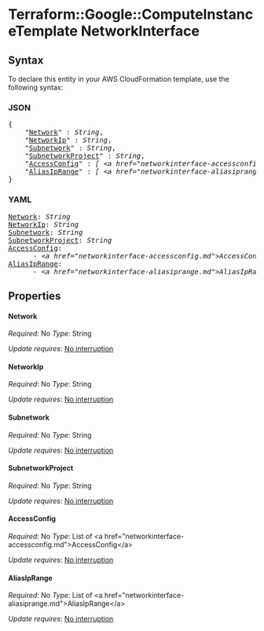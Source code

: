 # Terraform::Google::ComputeInstanceTemplate NetworkInterface

## Syntax

To declare this entity in your AWS CloudFormation template, use the following syntax:

### JSON

<pre>
{
    "<a href="#network" title="Network">Network</a>" : <i>String</i>,
    "<a href="#networkip" title="NetworkIp">NetworkIp</a>" : <i>String</i>,
    "<a href="#subnetwork" title="Subnetwork">Subnetwork</a>" : <i>String</i>,
    "<a href="#subnetworkproject" title="SubnetworkProject">SubnetworkProject</a>" : <i>String</i>,
    "<a href="#accessconfig" title="AccessConfig">AccessConfig</a>" : <i>[ &lt;a href=&#34;networkinterface-accessconfig.md&#34;&gt;AccessConfig&lt;/a&gt;, ... ]</i>,
    "<a href="#aliasiprange" title="AliasIpRange">AliasIpRange</a>" : <i>[ &lt;a href=&#34;networkinterface-aliasiprange.md&#34;&gt;AliasIpRange&lt;/a&gt;, ... ]</i>
}
</pre>

### YAML

<pre>
<a href="#network" title="Network">Network</a>: <i>String</i>
<a href="#networkip" title="NetworkIp">NetworkIp</a>: <i>String</i>
<a href="#subnetwork" title="Subnetwork">Subnetwork</a>: <i>String</i>
<a href="#subnetworkproject" title="SubnetworkProject">SubnetworkProject</a>: <i>String</i>
<a href="#accessconfig" title="AccessConfig">AccessConfig</a>: <i>
      - &lt;a href=&#34;networkinterface-accessconfig.md&#34;&gt;AccessConfig&lt;/a&gt;</i>
<a href="#aliasiprange" title="AliasIpRange">AliasIpRange</a>: <i>
      - &lt;a href=&#34;networkinterface-aliasiprange.md&#34;&gt;AliasIpRange&lt;/a&gt;</i>
</pre>

## Properties

#### Network

_Required_: No
_Type_: String

_Update requires_: [No interruption](https://docs.aws.amazon.com/AWSCloudFormation/latest/UserGuide/using-cfn-updating-stacks-update-behaviors.html#update-no-interrupt)

#### NetworkIp

_Required_: No
_Type_: String

_Update requires_: [No interruption](https://docs.aws.amazon.com/AWSCloudFormation/latest/UserGuide/using-cfn-updating-stacks-update-behaviors.html#update-no-interrupt)

#### Subnetwork

_Required_: No
_Type_: String

_Update requires_: [No interruption](https://docs.aws.amazon.com/AWSCloudFormation/latest/UserGuide/using-cfn-updating-stacks-update-behaviors.html#update-no-interrupt)

#### SubnetworkProject

_Required_: No
_Type_: String

_Update requires_: [No interruption](https://docs.aws.amazon.com/AWSCloudFormation/latest/UserGuide/using-cfn-updating-stacks-update-behaviors.html#update-no-interrupt)

#### AccessConfig

_Required_: No
_Type_: List of &lt;a href=&#34;networkinterface-accessconfig.md&#34;&gt;AccessConfig&lt;/a&gt;

_Update requires_: [No interruption](https://docs.aws.amazon.com/AWSCloudFormation/latest/UserGuide/using-cfn-updating-stacks-update-behaviors.html#update-no-interrupt)

#### AliasIpRange

_Required_: No
_Type_: List of &lt;a href=&#34;networkinterface-aliasiprange.md&#34;&gt;AliasIpRange&lt;/a&gt;

_Update requires_: [No interruption](https://docs.aws.amazon.com/AWSCloudFormation/latest/UserGuide/using-cfn-updating-stacks-update-behaviors.html#update-no-interrupt)

